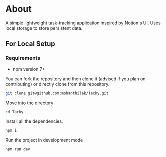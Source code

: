 # About
A simple lightweight task-tracking application inspired by Notion's UI. Uses local storage to store persistent data.

## For Local Setup

### Requirements
- npm version 7+

You can fork the repository and then clone it (advised if you plan on contributing) or directly clone from this repository.
```bash
git clone git@github.com:mohanthilak/Tacky.git
```

Move into the directory
```bash
cd Tacky
```

Install all the dependencies.
```bash
npm i
```
Run the project in development mode
```bash
npm run dev
```
